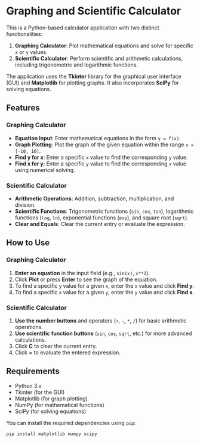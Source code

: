 # Graphing and Scientific Calculator

This is a Python-based calculator application with two distinct functionalities:
1. **Graphing Calculator**: Plot mathematical equations and solve for specific `x` or `y` values.
2. **Scientific Calculator**: Perform scientific and arithmetic calculations, including trigonometric and logarithmic functions.

The application uses the **Tkinter** library for the graphical user interface (GUI) and **Matplotlib** for plotting graphs. It also incorporates **SciPy** for solving equations.

## Features

### Graphing Calculator
- **Equation Input**: Enter mathematical equations in the form `y = f(x)`.
- **Graph Plotting**: Plot the graph of the given equation within the range `x = [-10, 10]`.
- **Find y for x**: Enter a specific `x` value to find the corresponding `y` value.
- **Find x for y**: Enter a specific `y` value to find the corresponding `x` value using numerical solving.

### Scientific Calculator
- **Arithmetic Operations**: Addition, subtraction, multiplication, and division.
- **Scientific Functions**: Trigonometric functions (`sin`, `cos`, `tan`), logarithmic functions (`log`, `ln`), exponential functions (`exp`), and square root (`sqrt`).
- **Clear and Equals**: Clear the current entry or evaluate the expression.


## How to Use

### Graphing Calculator
1. **Enter an equation** in the input field (e.g., `sin(x)`, `x**2`).
2. Click **Plot** or press **Enter** to see the graph of the equation.
3. To find a specific `y` value for a given `x`, enter the `x` value and click **Find y**.
4. To find a specific `x` value for a given `y`, enter the `y` value and click **Find x**.

### Scientific Calculator
1. **Use the number buttons** and operators (`+`, `-`, `*`, `/`) for basic arithmetic operations.
2. **Use scientific function buttons** (`sin`, `cos`, `sqrt`, etc.) for more advanced calculations.
3. Click **C** to clear the current entry.
4. Click **=** to evaluate the entered expression.


## Requirements
- Python 3.x
- Tkinter (for the GUI)
- Matplotlib (for graph plotting)
- NumPy (for mathematical functions)
- SciPy (for solving equations)

You can install the required dependencies using `pip`:

```bash
pip install matplotlib numpy scipy

